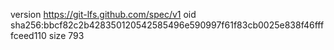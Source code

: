 version https://git-lfs.github.com/spec/v1
oid sha256:bbcf82c2b428350120542585496e590997f61f83cb0025e838f46ffffceed110
size 793
